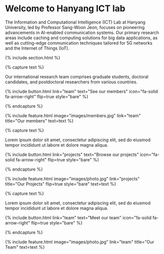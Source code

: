 ---
---

# Welcome to Hanyang ICT lab

The Information and Computational Intelligence (ICT) Lab at Hanyang University, led by Professor Sang-Woon Jeon, focuses on pioneering advancements in AI-enabled communication systems. Our primary research areas include caching and computing solutions for big data applications, as well as cutting-edge communication techniques tailored for 5G networks and the Internet of Things (IoT).


{% include section.html %}


{% capture text %}

Our international research team comprises graduate students, doctoral candidates, and postdoctoral researchers from various countries.

{%
  include button.html
  link="team"
  text="See our members"
  icon="fa-solid fa-arrow-right"
  flip=true
  style="bare"
%}

{% endcapture %}

{%
  include feature.html
  image="images/members.jpg"
  link="team"
  title="Our members"
  text=text
%}

{% capture text %}

Lorem ipsum dolor sit amet, consectetur adipiscing elit, sed do eiusmod tempor incididunt ut labore et dolore magna aliqua.

{%
  include button.html
  link="projects"
  text="Browse our projects"
  icon="fa-solid fa-arrow-right"
  flip=true
  style="bare"
%}

{% endcapture %}

{%
  include feature.html
  image="images/photo.jpg"
  link="projects"
  title="Our Projects"
  flip=true
  style="bare"
  text=text
%}

{% capture text %}

Lorem ipsum dolor sit amet, consectetur adipiscing elit, sed do eiusmod tempor incididunt ut labore et dolore magna aliqua.

{%
  include button.html
  link="team"
  text="Meet our team"
  icon="fa-solid fa-arrow-right"
  flip=true
  style="bare"
%}

{% endcapture %}

{%
  include feature.html
  image="images/photo.jpg"
  link="team"
  title="Our Team"
  text=text
%}
